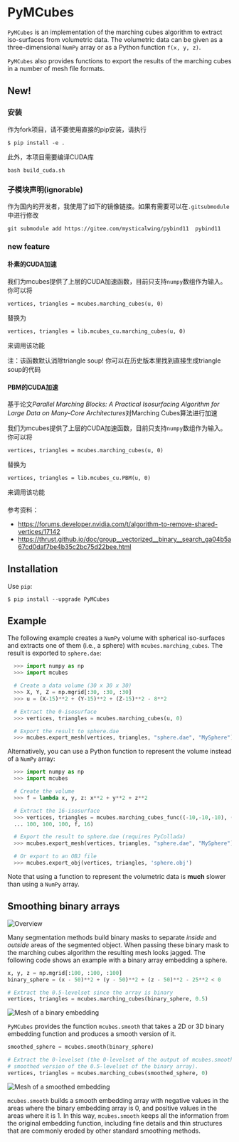 # PyMCubes

`PyMCubes` is an implementation of the marching cubes algorithm to extract
iso-surfaces from volumetric data. The volumetric data can be given as a
three-dimensional `NumPy` array or as a Python function ``f(x, y, z)``.

`PyMCubes` also provides functions to export the results of the marching cubes
in a number of mesh file formats.

## New!

### 安装
作为fork项目，请不要使用直接的pip安装，请执行
```
$ pip install -e .
```
此外，本项目需要编译CUDA库
```
bash build_cuda.sh
```

### 子模块声明(ignorable)
作为国内的开发者，我使用了如下的镜像链接。如果有需要可以在`.gitsubmodule`中进行修改
```
git submodule add https://gitee.com/mysticalwing/pybind11  pybind11
```

### new feature

#### 朴素的CUDA加速
我们为mcubes提供了上层的CUDA加速函数，目前只支持`numpy`数组作为输入。你可以将
```
vertices, triangles = mcubes.marching_cubes(u, 0)
```
替换为
```
vertices, triangles = lib.mcubes_cu.marching_cubes(u, 0)
```
来调用该功能

注：该函数默认消除triangle soup! 你可以在历史版本里找到直接生成triangle soup的代码

#### PBM的CUDA加速

基于论文*Parallel Marching Blocks: A Practical Isosurfacing Algorithm for Large Data on Many-Core Architectures*对Marching Cubes算法进行加速

我们为mcubes提供了上层的CUDA加速函数，目前只支持`numpy`数组作为输入。你可以将
```
vertices, triangles = mcubes.marching_cubes(u, 0)
```
替换为
```
vertices, triangles = lib.mcubes_cu.PBM(u, 0)
```
来调用该功能

####

参考资料：
 - https://forums.developer.nvidia.com/t/algorithm-to-remove-shared-vertices/17142
 - https://thrust.github.io/doc/group__vectorized__binary__search_ga04b5a67cd0daf7be4b35c2bc75d22bee.html
## Installation

Use `pip`:
```
$ pip install --upgrade PyMCubes
```

## Example

The following example creates a `NumPy` volume with spherical iso-surfaces and
extracts one of them (i.e., a sphere) with `mcubes.marching_cubes`. The result
is exported to `sphere.dae`:

```Python
  >>> import numpy as np
  >>> import mcubes

  # Create a data volume (30 x 30 x 30)
  >>> X, Y, Z = np.mgrid[:30, :30, :30]
  >>> u = (X-15)**2 + (Y-15)**2 + (Z-15)**2 - 8**2

  # Extract the 0-isosurface
  >>> vertices, triangles = mcubes.marching_cubes(u, 0)

  # Export the result to sphere.dae
  >>> mcubes.export_mesh(vertices, triangles, "sphere.dae", "MySphere")
```

Alternatively, you can use a Python function to represent the volume instead of
a `NumPy` array:

```Python
  >>> import numpy as np
  >>> import mcubes

  # Create the volume
  >>> f = lambda x, y, z: x**2 + y**2 + z**2

  # Extract the 16-isosurface
  >>> vertices, triangles = mcubes.marching_cubes_func((-10,-10,-10), (10,10,10),
  ... 100, 100, 100, f, 16)

  # Export the result to sphere.dae (requires PyCollada)
  >>> mcubes.export_mesh(vertices, triangles, "sphere.dae", "MySphere")

  # Or export to an OBJ file
  >>> mcubes.export_obj(vertices, triangles, 'sphere.obj')
```

Note that using a function to represent the volumetric data is **much** slower
than using a `NumPy` array.

## Smoothing binary arrays

![Overview](images/smoothing_overview.png "Overview of mcubes.smooth")

Many segmentation methods build binary masks to separate _inside_ and _outside_
areas of the segmented object. When passing these binary mask to the marching
cubes algorithm the resulting mesh looks jagged. The following code shows an
example with a binary array embedding a sphere.
```Python
x, y, z = np.mgrid[:100, :100, :100]
binary_sphere = (x - 50)**2 + (y - 50)**2 + (z - 50)**2 - 25**2 < 0

# Extract the 0.5-levelset since the array is binary
vertices, triangles = mcubes.marching_cubes(binary_sphere, 0.5)
```
![Mesh of a binary embedding](images/binary.jpg "Marching cubes with a binary embedding")

`PyMCubes` provides the function `mcubes.smooth` that takes a 2D or 3D binary
embedding function and produces a smooth version of it.
```Python
smoothed_sphere = mcubes.smooth(binary_sphere)

# Extract the 0-levelset (the 0-levelset of the output of mcubes.smooth is the
# smoothed version of the 0.5-levelset of the binary array).
vertices, triangles = mcubes.marching_cubes(smoothed_sphere, 0)
```
![Mesh of a smoothed embedding](images/smooth.jpg "Marching cubes after smoothing the binary embedding")

`mcubes.smooth` builds a smooth embedding array with negative values in the
areas where the binary embedding array is 0, and positive values in the areas
where it is 1. In this way, `mcubes.smooth` keeps all the information from the
original embedding function, including fine details and thin structures that
are commonly eroded by other standard smoothing methods.
